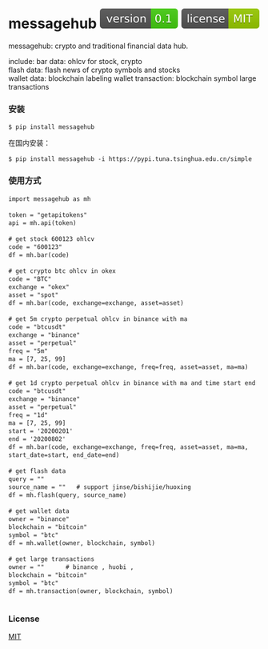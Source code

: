 # messagehub [![Version][version-badge]][version-link] ![MIT License][license-badge]


messagehub: crypto and traditional financial data hub.    

include: 
bar data:  ohlcv for stock, crypto   
flash data: flash news of crypto symbols and stocks    
wallet data: blockchain labeling wallet 
transaction: blockchain  symbol large transactions 


### 安装

```
$ pip install messagehub
```

在国内安装：    
```
$ pip install messagehub -i https://pypi.tuna.tsinghua.edu.cn/simple
```
 

### 使用方式

```
import messagehub as mh

token = "getapitokens"
api = mh.api(token)

# get stock 600123 ohlcv
code = "600123"
df = mh.bar(code)

# get crypto btc ohlcv in okex
code = "BTC"
exchange = "okex"
asset = "spot"
df = mh.bar(code, exchange=exchange, asset=asset)

# get 5m crypto perpetual ohlcv in binance with ma 
code = "btcusdt"
exchange = "binance"
asset = "perpetual"
freq = "5m"
ma = [7, 25, 99]
df = mh.bar(code, exchange=exchange, freq=freq, asset=asset, ma=ma)

# get 1d crypto perpetual ohlcv in binance with ma and time start end 
code = "btcusdt"
exchange = "binance"
asset = "perpetual"
freq = "1d"
ma = [7, 25, 99]
start = '20200201'
end = '20200802'
df = mh.bar(code, exchange=exchange, freq=freq, asset=asset, ma=ma, start_date=start, end_date=end)

# get flash data 
query = ""  
source_name = ""   # support jinse/bishijie/huoxing 
df = mh.flash(query, source_name)

# get wallet data 
owner = "binance"
blockchain = "bitcoin"
symbol = "btc"
df = mh.wallet(owner, blockchain, symbol)

# get large transactions
owner = ""      # binance , huobi ,
blockchain = "bitcoin"
symbol = "btc"
df = mh.transaction(owner, blockchain, symbol)


```


### License

[MIT](https://github.com/chaininout/messagehub/blob/master/LICENSE)


[version-badge]:   https://raw.githubusercontent.com/chaininout/messagehub/master/version-0.1-brightgreen.svg
[version-link]:    https://pypi.org/project/messagehub/
[license-badge]:   https://raw.githubusercontent.com/chaininout/messagehub/master/license.svg